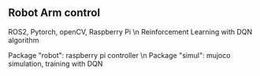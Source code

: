 ## Robot Arm control

ROS2, Pytorch, openCV, Raspberry Pi \n
Reinforcement Learning with DQN algorithm

Package "robot": raspberry pi controller \n
Package "simul": mujoco simulation, training with DQN